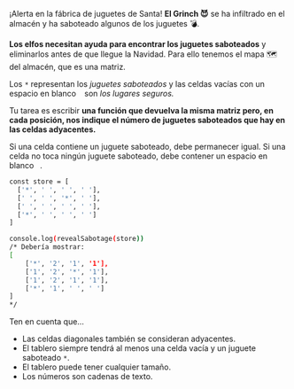 ¡Alerta en la fábrica de juguetes de Santa! **El Grinch 😈** se ha infiltrado en el almacén y ha saboteado algunos de los juguetes 💣.

**Los elfos necesitan ayuda para encontrar los juguetes saboteados** y eliminarlos antes de que llegue la Navidad. Para ello tenemos el mapa 🗺️ del almacén, que es una matriz.

Los `*` representan los _juguetes saboteados_ y las celdas vacías con un espacio en blanco ` ` son _los lugares seguros._

Tu tarea es escribir **una función que devuelva la misma matriz pero, en cada posición, nos indique el número de juguetes saboteados que hay en las celdas adyacentes.**

Si una celda contiene un juguete saboteado, debe permanecer igual. Si una celda no toca ningún juguete saboteado, debe contener un espacio en blanco ` `.

```sh
const store = [
  ['*', ' ', ' ', ' '],
  [' ', ' ', '*', ' '],
  [' ', ' ', ' ', ' '],
  ['*', ' ', ' ', ' ']
]

console.log(revealSabotage(store))
/* Debería mostrar:
[
    ['*', '2', '1', '1'],
    ['1', '2', '*', '1'],
    ['1', '2', '1', '1'],
    ['*', '1', ' ', ' ']
]
*/
```

Ten en cuenta que…

* Las celdas diagonales también se consideran adyacentes.
* El tablero siempre tendrá al menos una celda vacía y un juguete saboteado `*`.
* El tablero puede tener cualquier tamaño.
* Los números son cadenas de texto.


